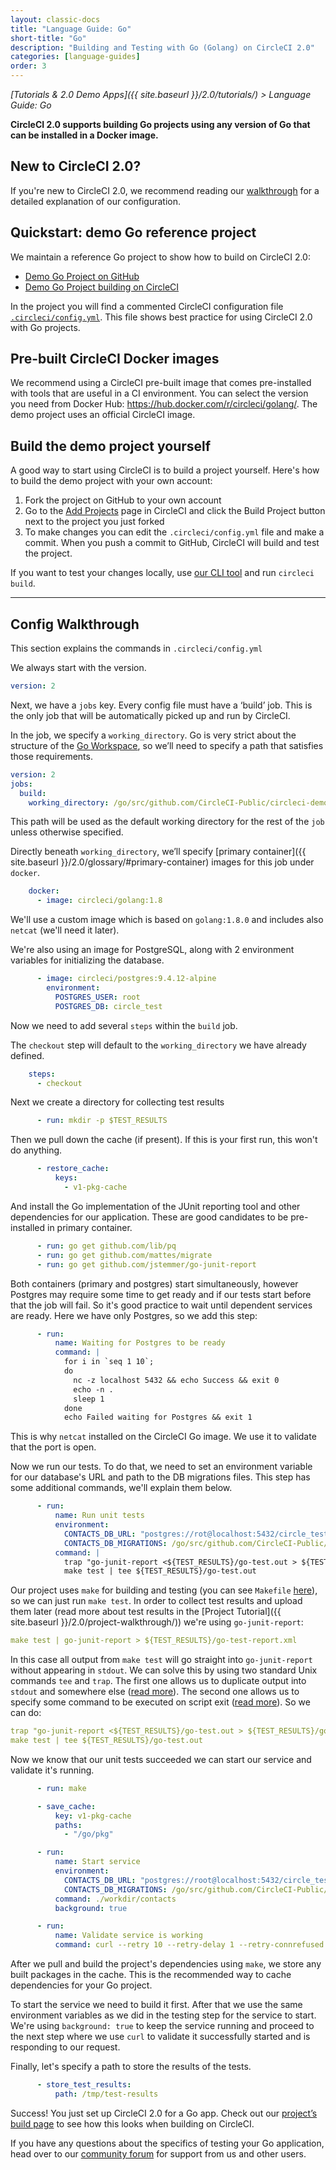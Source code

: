 ```yaml
---
layout: classic-docs
title: "Language Guide: Go"
short-title: "Go"
description: "Building and Testing with Go (Golang) on CircleCI 2.0"
categories: [language-guides]
order: 3
---
```



*[Tutorials & 2.0 Demo Apps]({{ site.baseurl }}/2.0/tutorials/) > Language Guide: Go*

**CircleCI 2.0 supports building Go projects using any version of Go that can be installed in a Docker image.**

## New to CircleCI 2.0?

If you're new to CircleCI 2.0, we recommend reading our [walkthrough](#config-walkthrough) for a detailed explanation of our configuration.

## Quickstart: demo Go reference project

We maintain a reference Go project to show how to build on CircleCI 2.0:

- <a href="https://github.com/CircleCI-Public/circleci-demo-go" target="_blank">Demo Go Project on GitHub</a>
- <a href="https://circleci.com/gh/CircleCI-Public/circleci-demo-go" target="_blank">Demo Go Project building on CircleCI</a>

In the project you will find a commented CircleCI configuration file <a href="https://github.com/CircleCI-Public/circleci-demo-go/blob/master/.circleci/config.yml" target="_blank">`.circleci/config.yml`</a>. This file shows best practice for using CircleCI 2.0 with Go projects.

## Pre-built CircleCI Docker images

We recommend using a CircleCI pre-built image that comes pre-installed with tools that are useful in a CI environment. You can select the version you need from Docker Hub: <https://hub.docker.com/r/circleci/golang/>. The demo project uses an official CircleCI image.

## Build the demo project yourself

A good way to start using CircleCI is to build a project yourself. Here's how to build the demo project with your own account:

1. Fork the project on GitHub to your own account
2. Go to the [Add Projects](https://circleci.com/add-projects) page in CircleCI and click the Build Project button next to the project you just forked
3. To make changes you can edit the `.circleci/config.yml` file and make a commit. When you push a commit to GitHub, CircleCI will build and test the project.

If you want to test your changes locally, use [our CLI tool](https://circleci.com/docs/2.0/local-jobs/) and run `circleci build`.

---

## Config Walkthrough

This section explains the commands in `.circleci/config.yml`

We always start with the version.

```YAML
version: 2
```

Next, we have a `jobs` key. Every config file must have a ‘build’ job. This is the only job that will be automatically picked up and run by CircleCI.

In the job, we specify a `working_directory`. Go is very strict about the structure of the [Go Workspace](https://golang.org/doc/code.html#Workspaces), so we’ll need to specify a path that satisfies those requirements.

```YAML
version: 2
jobs:
  build:
    working_directory: /go/src/github.com/CircleCI-Public/circleci-demo-go
```

This path will be used as the default working directory for the rest of the `job` unless otherwise specified.

Directly beneath `working_directory`, we’ll specify [primary container]({{ site.baseurl }}/2.0/glossary/#primary-container) images for this job under `docker`.

```YAML
    docker:
      - image: circleci/golang:1.8
```

We'll use a custom image which is based on `golang:1.8.0` and includes also `netcat` (we'll need it later).

We're also using an image for PostgreSQL, along with 2 environment variables for initializing the database.

```YAML
      - image: circleci/postgres:9.4.12-alpine
        environment:
          POSTGRES_USER: root
          POSTGRES_DB: circle_test
```

Now we need to add several `steps` within the `build` job.

The `checkout` step will default to the `working_directory` we have already defined.

```YAML
    steps:
      - checkout
```

Next we create a directory for collecting test results

```YAML
      - run: mkdir -p $TEST_RESULTS
```

Then we pull down the cache (if present). If this is your first run, this won't do anything.

```YAML
      - restore_cache:
          keys:
            - v1-pkg-cache
```

And install the Go implementation of the JUnit reporting tool and other dependencies for our application. These are good candidates to be pre-installed in primary container.

```YAML
      - run: go get github.com/lib/pq
      - run: go get github.com/mattes/migrate
      - run: go get github.com/jstemmer/go-junit-report
```

Both containers (primary and postgres) start simultaneously, however Postgres may require some time to get ready and if our tests start before that the job will fail. So it's good practice to wait until dependent services are ready. Here we have only Postgres, so we add this step:

``` YAML
      - run:
          name: Waiting for Postgres to be ready
          command: |
            for i in `seq 1 10`;
            do
              nc -z localhost 5432 && echo Success && exit 0
              echo -n .
              sleep 1
            done
            echo Failed waiting for Postgres && exit 1
```

This is why `netcat` installed on the CircleCI Go image. We use it to validate that the port is open.

Now we run our tests. To do that, we need to set an environment variable for our database's URL and path to the DB migrations files. This step has some additional commands, we'll explain them below.

```YAML
      - run:
          name: Run unit tests
          environment:
            CONTACTS_DB_URL: "postgres://rot@localhost:5432/circle_test?sslmode=disable"
            CONTACTS_DB_MIGRATIONS: /go/src/github.com/CircleCI-Public/circleci-demo-go/db/migrations
          command: |
            trap "go-junit-report <${TEST_RESULTS}/go-test.out > ${TEST_RESULTS}/go-test-report.xml" EXIT
            make test | tee ${TEST_RESULTS}/go-test.out
```

Our project uses `make` for building and testing (you can see `Makefile` [here](https://github.com/CircleCI-Public/circleci-demo-go/blob/master/Makefile)), so we can just run `make test`. In order to collect test results and upload them later (read more about test results in the [Project Tutorial]({{ site.baseurl }}/2.0/project-walkthrough/)) we're using `go-junit-report`:

``` YAML
make test | go-junit-report > ${TEST_RESULTS}/go-test-report.xml
```

In this case all output from `make test` will go straight into `go-junit-report` without appearing in `stdout`. We can solve this by using two standard Unix commands `tee` and `trap`. The first one allows us to duplicate output into `stdout` and somewhere else ([read more](http://man7.org/linux/man-pages/man1/tee.1.html)). The second one allows us to specify some command to be executed on script exit ([read more](http://man7.org/linux/man-pages/man1/trap.1p.html)). So we can do:

``` YAML
trap "go-junit-report <${TEST_RESULTS}/go-test.out > ${TEST_RESULTS}/go-test-report.xml" EXIT
make test | tee ${TEST_RESULTS}/go-test.out
```

Now we know that our unit tests succeeded we can start our service and validate it's running.

``` YAML
      - run: make

      - save_cache:
          key: v1-pkg-cache
          paths:
            - "/go/pkg"

      - run:
          name: Start service
          environment:
            CONTACTS_DB_URL: "postgres://root@localhost:5432/circle_test?sslmode=disable"
            CONTACTS_DB_MIGRATIONS: /go/src/github.com/CircleCI-Public/circleci-demo-go/db/migrations
          command: ./workdir/contacts
          background: true

      - run:
          name: Validate service is working
          command: curl --retry 10 --retry-delay 1 --retry-connrefused http://localhost:8080/contacts/test
```

After we pull and build the project's dependencies using `make`, we store any built packages in the cache. This is the recommended way to cache dependencies for your Go project.

To start the service we need to build it first. After that we use the same environment variables as we did in the testing step for the service to start. We're using `background: true` to keep the service running and proceed to the next step where we use `curl` to validate it successfully started and is responding to our request.

Finally, let's specify a path to store the results of the tests.

```YAML
      - store_test_results:
          path: /tmp/test-results
```

Success! You just set up CircleCI 2.0 for a Go app. Check out our [project’s build page](https://circleci.com/gh/CircleCI-Public/circleci-demo-go) to see how this looks when building on CircleCI.

If you have any questions about the specifics of testing your Go application, head over to our [community forum](https://discuss.circleci.com/) for support from us and other users.
